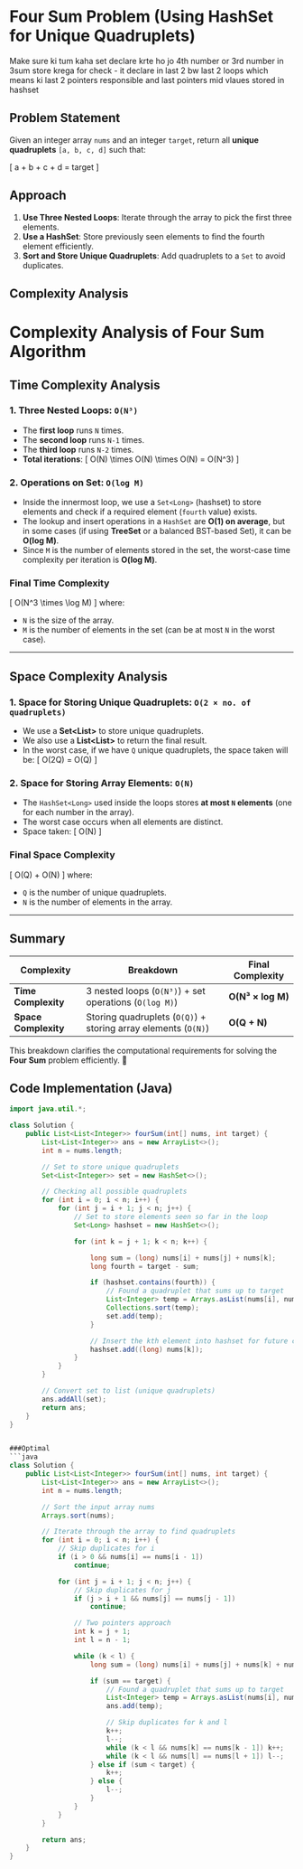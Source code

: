 # Four Sum Problem (Using HashSet for Unique Quadruplets)
Make sure ki tum kaha set declare krte ho jo 4th number or 3rd number in 3sum store krega for check - it declare in last 2 bw last 2 loops which means ki last 2 pointers responsible and last pointers mid vlaues stored in hashset

## Problem Statement
Given an integer array `nums` and an integer `target`, return all **unique quadruplets** `[a, b, c, d]` such that:

\[
a + b + c + d = target
\]

## Approach
1. **Use Three Nested Loops**: Iterate through the array to pick the first three elements.
2. **Use a HashSet**: Store previously seen elements to find the fourth element efficiently.
3. **Sort and Store Unique Quadruplets**: Add quadruplets to a `Set` to avoid duplicates.

##  Complexity Analysis
# **Complexity Analysis of Four Sum Algorithm**

## **Time Complexity Analysis**
### **1. Three Nested Loops: `O(N³)`**
- The **first loop** runs `N` times.
- The **second loop** runs `N-1` times.
- The **third loop** runs `N-2` times.
- **Total iterations**:
  \[
  O(N) \times O(N) \times O(N) = O(N^3)
  \]

### **2. Operations on Set: `O(log M)`**
- Inside the innermost loop, we use a `Set<Long>` (hashset) to store elements and check if a required element (`fourth` value) exists.
- The lookup and insert operations in a `HashSet` are **O(1) on average**, but in some cases (if using **TreeSet** or a balanced BST-based Set), it can be **O(log M)**.
- Since `M` is the number of elements stored in the set, the worst-case time complexity per iteration is **O(log M)**.

### **Final Time Complexity**
\[
O(N^3 \times \log M)
\]
where:
- `N` is the size of the array.
- `M` is the number of elements in the set (can be at most `N` in the worst case).

---

## **Space Complexity Analysis**
### **1. Space for Storing Unique Quadruplets: `O(2 × no. of quadruplets)`**
- We use a **Set<List<Integer>>** to store unique quadruplets.
- We also use a **List<List<Integer>>** to return the final result.
- In the worst case, if we have `Q` unique quadruplets, the space taken will be:
  \[
  O(2Q) = O(Q)
  \]

### **2. Space for Storing Array Elements: `O(N)`**
- The `HashSet<Long>` used inside the loops stores **at most `N` elements** (one for each number in the array).
- The worst case occurs when all elements are distinct.
- Space taken:
  \[
  O(N)
  \]

### **Final Space Complexity**
\[
O(Q) + O(N)
\]
where:
- `Q` is the number of unique quadruplets.
- `N` is the number of elements in the array.

---

## **Summary**
| Complexity | Breakdown | Final Complexity |
|------------|-----------|-----------------|
| **Time Complexity** | 3 nested loops (`O(N³)`) + set operations (`O(log M)`) | **O(N³ × log M)** |
| **Space Complexity** | Storing quadruplets (`O(Q)`) + storing array elements (`O(N)`) | **O(Q + N)** |

This breakdown clarifies the computational requirements for solving the **Four Sum** problem efficiently. 🚀



## Code Implementation (Java)
```java
import java.util.*;

class Solution {
    public List<List<Integer>> fourSum(int[] nums, int target) {
        List<List<Integer>> ans = new ArrayList<>();
        int n = nums.length;

        // Set to store unique quadruplets
        Set<List<Integer>> set = new HashSet<>();

        // Checking all possible quadruplets
        for (int i = 0; i < n; i++) {
            for (int j = i + 1; j < n; j++) {
                // Set to store elements seen so far in the loop
                Set<Long> hashset = new HashSet<>();

                for (int k = j + 1; k < n; k++) {

                    long sum = (long) nums[i] + nums[j] + nums[k];
                    long fourth = target - sum;

                    if (hashset.contains(fourth)) {
                        // Found a quadruplet that sums up to target
                        List<Integer> temp = Arrays.asList(nums[i], nums[j], nums[k], (int) fourth);
                        Collections.sort(temp);
                        set.add(temp);
                    }

                    // Insert the kth element into hashset for future checks
                    hashset.add((long) nums[k]);
                }
            }
        }

        // Convert set to list (unique quadruplets)
        ans.addAll(set);
        return ans;
    }
}


###Optimal
```java
class Solution {
    public List<List<Integer>> fourSum(int[] nums, int target) {
        List<List<Integer>> ans = new ArrayList<>();
        int n = nums.length;

        // Sort the input array nums
        Arrays.sort(nums);

        // Iterate through the array to find quadruplets
        for (int i = 0; i < n; i++) {
            // Skip duplicates for i
            if (i > 0 && nums[i] == nums[i - 1])
                continue;

            for (int j = i + 1; j < n; j++) {
                // Skip duplicates for j
                if (j > i + 1 && nums[j] == nums[j - 1])
                    continue;

                // Two pointers approach
                int k = j + 1;
                int l = n - 1;

                while (k < l) {
                    long sum = (long) nums[i] + nums[j] + nums[k] + nums[l];

                    if (sum == target) {
                        // Found a quadruplet that sums up to target
                        List<Integer> temp = Arrays.asList(nums[i], nums[j], nums[k], nums[l]);
                        ans.add(temp);

                        // Skip duplicates for k and l
                        k++;
                        l--;
                        while (k < l && nums[k] == nums[k - 1]) k++;
                        while (k < l && nums[l] == nums[l + 1]) l--;
                    } else if (sum < target) {
                        k++;
                    } else {
                        l--;
                    }
                }
            }
        }

        return ans;
    }
}
```
